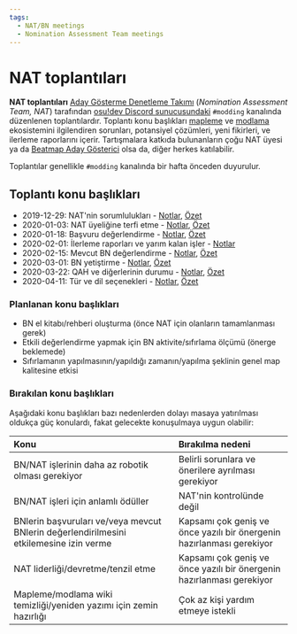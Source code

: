 ```yaml
---
tags:
  - NAT/BN meetings
  - Nomination Assessment Team meetings
---
```


# NAT toplantıları

**NAT toplantıları** [Aday Gösterme Denetleme Takımı](/wiki/People/The_Team/Nomination_Assessment_Team) (*Nomination Assessment Team, NAT*) tarafından [osu!dev Discord sunucusundaki](/wiki/osu!dev_Discord_server) `#modding` kanalında düzenlenen toplantılardır. Toplantı konu başlıkları [mapleme](/wiki/Beatmapping) ve [modlama](/wiki/Modding) ekosistemini ilgilendiren sorunları, potansiyel çözümleri, yeni fikirleri, ve ilerleme raporlarını içerir. Tartışmalara katkıda bulunanların çoğu NAT üyesi ya da [Beatmap Aday Gösterici](/wiki/People/The_Team/Beatmap_Nominators) olsa da, diğer herkes katılabilir.

Toplantılar genellikle `#modding` kanalında bir hafta önceden duyurulur.

## Toplantı konu başlıkları

- 2019-12-29: NAT'nin sorumlulukları - [Notlar](https://docs.google.com/document/d/1THKiYwiRBY-7PW__itoDrpUVeH7cmr5_QNtNMlkbNNs/edit?usp=sharing "Google dökümanı: (#1) NAT'nin Sorumlulukları"), [Özet](https://osu.ppy.sh/community/forums/topics/1006014)
- 2020-01-03: NAT üyeliğine terfi etme - [Notlar](https://docs.google.com/document/d/1y3MAKp10Y-pAGDXqFIl9rKcd_Ym3WF3CjtDxPtY0-1k/edit?usp=sharing "Google dökümanı: (#2) NAT Üyeliğine Terfi Etmek"), [Özet](https://osu.ppy.sh/community/forums/topics/1006119)
- 2020-01-18: Başvuru değerlendirme - [Notlar](https://docs.google.com/document/d/1Q2MdQKEcCTXS7hYoFgmm9pPW8vcz4Wc_qCphTp8Bmlw/edit?usp=sharing "Google dökümanı: (#3) Başvuru Değerlendirme"), [Özet](https://osu.ppy.sh/community/forums/topics/1012519)
- 2020-02-01: İlerleme raporları ve yarım kalan işler - [Notlar](https://docs.google.com/document/d/1grwhfegjiFhb52oEZZB5v5ryN0kKGX6X0n8X6zSLxco/edit?usp=sharing "Google dökümanı: (#4) İlerleme Raporları & Yarım Kalan İşler")
- 2020-02-15: Mevcut BN değerlendirme - [Notlar](https://docs.google.com/document/d/1Zu_FFHG6nzMniCOzveNlxPEv2dx8xkoi95s5UEaNRkg/edit?usp=sharing "Google dökümanı: (#5) Mevcut BN Değerlendirme"), [Özet](https://osu.ppy.sh/community/forums/topics/1023943)
- 2020-03-01: BN yetiştirme - [Notlar](https://docs.google.com/document/d/12OCLF33v5-Z7a3pZ39IdrQXGrvPf6IkGyq0AUKDo9ZA/edit?usp=sharing "Google dökümanı: (#6) BN Yetiştirme"), [Özet](https://osu.ppy.sh/community/forums/topics/1040487)
- 2020-03-22: QAH ve diğerlerinin durumu - [Notlar](https://docs.google.com/document/d/1yZwXXT8OSU1HsLw-oobE-7MKlq-PZ5uggnTN33kPxaE/edit?usp=sharing "Google dökümanı: (#7) QAH & Diğerlerinin Durumu"), [Özet](https://osu.ppy.sh/community/forums/topics/1040456)
- 2020-04-11: Tür ve dil seçenekleri - [Notlar](https://docs.google.com/document/d/13eCGWJuQ8hxdBTfqXoVgGhMBFwSZvaMZTuR1gK6lHtw/edit?usp=sharing "Google dökümanı: (#8) Tür ve Dil Seçenekleri"), [Özet](https://osu.ppy.sh/community/forums/topics/1059659)

### Planlanan konu başlıkları

- BN el kitabı/rehberi oluşturma (önce NAT için olanların tamamlanması gerek)
- Etkili değerlendirme yapmak için BN aktivite/sıfırlama ölçümü (önerge beklemede)
- Sıfırlamanın yapılmasının/yapıldığı zamanın/yapılma şeklinin genel map kalitesine etkisi

### Bırakılan konu başlıkları

Aşağıdaki konu başlıkları bazı nedenlerden dolayı masaya yatırılması oldukça güç konulardı, fakat gelecekte konuşulmaya uygun olabilir:

| Konu | Bırakılma nedeni |
| :-- | :-- |
| BN/NAT işlerinin daha az robotik olması gerekiyor | Belirli sorunlara ve önerilere ayrılması gerekiyor |
| BN/NAT işleri için anlamlı ödüller | NAT'nin kontrolünde değil |
| BNlerin başvuruları ve/veya mevcut BNlerin değerlendirilmesini etkilemesine izin verme | Kapsamı çok geniş ve önce yazılı bir önergenin hazırlanması gerekiyor |
| NAT liderliği/devretme/tenzil etme | Kapsamı çok geniş ve önce yazılı bir önergenin hazırlanması gerekiyor |
| Mapleme/modlama wiki temizliği/yeniden yazımı için zemin hazırlığı | Çok az kişi yardım etmeye istekli |
